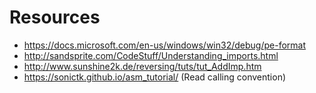 # Resources

* https://docs.microsoft.com/en-us/windows/win32/debug/pe-format
* http://sandsprite.com/CodeStuff/Understanding_imports.html
* http://www.sunshine2k.de/reversing/tuts/tut_AddImp.htm
* https://sonictk.github.io/asm_tutorial/ (Read calling convention)
